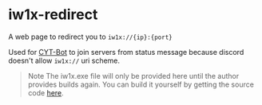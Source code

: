 # iw1x-redirect

A web page to redirect you to `iw1x://{ip}:{port}`

Used for [CYT-Bot](https://github.com/coyoteclan/CYT-Bot) to join servers from status message because discord doesn't allow `iw1x://` uri scheme.

> Note
> The iw1x.exe file will only be provided here
> until the author provides builds again.
> You can build it yourself by getting
> the source code [here](https://github.com/raphael12333/iw1x-client).
